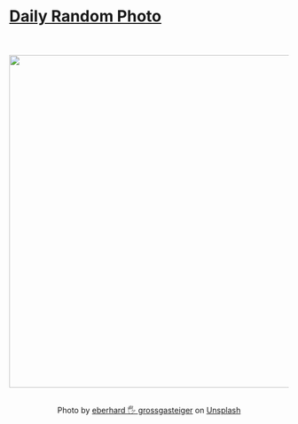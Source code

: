 # [Daily Random Photo](https://www.dailyrandomphoto.com/)

<div align="center">
  <br>
  <br>
  <a href="https://www.dailyrandomphoto.com/p/2024/2024-04-01/"><img src="https://images.unsplash.com/photo-1709374601273-57d0a44c9437?crop=entropy&cs=tinysrgb&fit=max&fm=jpg&ixid=M3w3NzUwOHwwfDF8cmFuZG9tfHx8fHx8fHx8MTcxMTkzMTYyN3w&ixlib=rb-4.0.3&q=80&w=1080" width="600px"></a>
  <br>
  <br>
  <p class="has-text-grey">Photo by <a href="https://unsplash.com/@eberhardgross?utm_source=Daily%20Random%20Photo&amp;utm_medium=referral" target="_blank" rel="noopener noreferrer">eberhard 🖐 grossgasteiger</a> on <a href="https://unsplash.com/photos/a-river-running-through-a-snow-covered-mountain-range-x6OvvY9J_mw?utm_source=Daily%20Random%20Photo&amp;utm_medium=referral" target="_blank" rel="noopener noreferrer">Unsplash</a></p>
</div>

